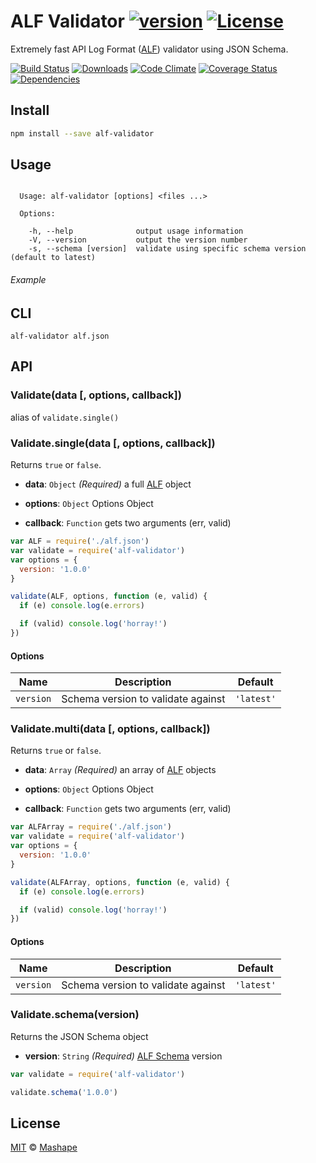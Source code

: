 # ALF Validator [![version][npm-version]][npm-url] [![License][npm-license]][license-url]

Extremely fast API Log Format ([ALF](https://github.com/Mashape/api-log-format)) validator using JSON Schema.

[![Build Status][travis-image]][travis-url]
[![Downloads][npm-downloads]][npm-url]
[![Code Climate][codeclimate-quality]][codeclimate-url]
[![Coverage Status][codeclimate-coverage]][codeclimate-url]
[![Dependencies][david-image]][david-url]

## Install

```sh
npm install --save alf-validator
```

## Usage

```

  Usage: alf-validator [options] <files ...>

  Options:

    -h, --help              output usage information
    -V, --version           output the version number
    -s, --schema [version]  validate using specific schema version (default to latest)

```


###### Example

## CLI 

```shell
alf-validator alf.json
```

## API

### Validate(data [, options, callback])

alias of `validate.single()`

### Validate.single(data [, options, callback])

Returns `true` or `false`.

- **data**: `Object` *(Required)*
  a full [ALF](https://github.com/Mashape/api-log-format) object

- **options**: `Object`
  Options Object

- **callback**: `Function`
  gets two arguments (err, valid)

```js
var ALF = require('./alf.json')
var validate = require('alf-validator')
var options = {
  version: '1.0.0'
}

validate(ALF, options, function (e, valid) {
  if (e) console.log(e.errors)

  if (valid) console.log('horray!')
})
```

#### Options

| Name      | Description                        | Default    |
| --------- | ---------------------------------- | ---------- |
| `version` | Schema version to validate against | `'latest'` |


### Validate.multi(data [, options, callback])

Returns `true` or `false`.

- **data**: `Array` *(Required)*
  an array of [ALF](https://github.com/Mashape/api-log-format) objects

- **options**: `Object`
  Options Object

- **callback**: `Function`
  gets two arguments (err, valid)

```js
var ALFArray = require('./alf.json')
var validate = require('alf-validator')
var options = {
  version: '1.0.0'
}

validate(ALFArray, options, function (e, valid) {
  if (e) console.log(e.errors)

  if (valid) console.log('horray!')
})
```

#### Options

| Name      | Description                        | Default    |
| --------- | ---------------------------------- | ---------- |
| `version` | Schema version to validate against | `'latest'` |


### Validate.schema(version)

Returns the JSON Schema object

- **version**: `String` *(Required)*
  [ALF Schema](https://github.com/Mashape/api-log-format) version

```js
var validate = require('alf-validator')

validate.schema('1.0.0')
```

## License

[MIT](LICENSE) &copy; [Mashape](https://www.mashape.com/)

[license-url]: https://github.com/Mashape/alf-validator/blob/master/LICENSE

[travis-url]: https://travis-ci.org/Mashape/alf-validator
[travis-image]: https://img.shields.io/travis/Mashape/alf-validator.svg?style=flat-square

[npm-url]: https://www.npmjs.com/package/alf-validator
[npm-license]: https://img.shields.io/npm/l/alf-validator.svg?style=flat-square
[npm-version]: https://img.shields.io/npm/v/alf-validator.svg?style=flat-square
[npm-downloads]: https://img.shields.io/npm/dm/alf-validator.svg?style=flat-square

[codeclimate-url]: https://codeclimate.com/github/Mashape/alf-validator
[codeclimate-quality]: https://img.shields.io/codeclimate/github/Mashape/alf-validator.svg?style=flat-square
[codeclimate-coverage]: https://img.shields.io/codeclimate/coverage/github/Mashape/alf-validator.svg?style=flat-square

[david-url]: https://david-dm.org/Mashape/alf-validator
[david-image]: https://img.shields.io/david/Mashape/alf-validator.svg?style=flat-square
